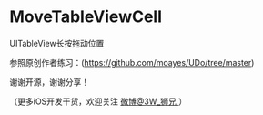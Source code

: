 # MoveTableViewCell
UITableView长按拖动位置

参照原创作者练习：(https://github.com/moayes/UDo/tree/master)

谢谢开源，谢谢分享！


（更多iOS开发干货，欢迎关注  [微博@3W_狮兄 ](http://weibo.com/hanjunzhao/) ）

